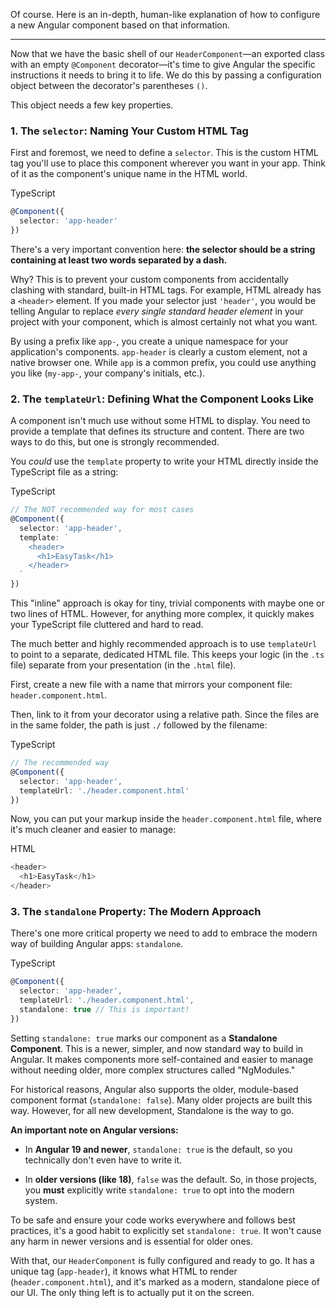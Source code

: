 Of course. Here is an in-depth, human-like explanation of how to configure a new Angular component based on that information.

---

Now that we have the basic shell of our `HeaderComponent`—an exported class with an empty `@Component` decorator—it's time to give Angular the specific instructions it needs to bring it to life. We do this by passing a configuration object between the decorator's parentheses `()`.

This object needs a few key properties.

### 1. The `selector`: Naming Your Custom HTML Tag

First and foremost, we need to define a `selector`. This is the custom HTML tag you'll use to place this component wherever you want in your app. Think of it as the component's unique name in the HTML world.

TypeScript

```TypeScript
@Component({
  selector: 'app-header' 
})
```

There's a very important convention here: **the selector should be a string containing at least two words separated by a dash.**

Why? This is to prevent your custom components from accidentally clashing with standard, built-in HTML tags. For example, HTML already has a `<header>` element. If you made your selector just `'header'`, you would be telling Angular to replace _every single standard header element_ in your project with your component, which is almost certainly not what you want.

By using a prefix like `app-`, you create a unique namespace for your application's components. `app-header` is clearly a custom element, not a native browser one. While `app` is a common prefix, you could use anything you like (`my-app-`, your company's initials, etc.).

### 2. The `templateUrl`: Defining What the Component Looks Like

A component isn't much use without some HTML to display. You need to provide a template that defines its structure and content. There are two ways to do this, but one is strongly recommended.

You _could_ use the `template` property to write your HTML directly inside the TypeScript file as a string:

TypeScript

```TypeScript
// The NOT recommended way for most cases
@Component({
  selector: 'app-header',
  template: `
    <header>
      <h1>EasyTask</h1>
    </header>
  `
})
```

This "inline" approach is okay for tiny, trivial components with maybe one or two lines of HTML. However, for anything more complex, it quickly makes your TypeScript file cluttered and hard to read.

The much better and highly recommended approach is to use `templateUrl` to point to a separate, dedicated HTML file. This keeps your logic (in the `.ts` file) separate from your presentation (in the `.html` file).

First, create a new file with a name that mirrors your component file: `header.component.html`.

Then, link to it from your decorator using a relative path. Since the files are in the same folder, the path is just `./` followed by the filename:

TypeScript

```TypeScript
// The recommended way
@Component({
  selector: 'app-header',
  templateUrl: './header.component.html' 
})
```

Now, you can put your markup inside the `header.component.html` file, where it's much cleaner and easier to manage:

HTML

```TypeScript
<header>
  <h1>EasyTask</h1>
</header>
```

### 3. The `standalone` Property: The Modern Approach

There's one more critical property we need to add to embrace the modern way of building Angular apps: `standalone`.

TypeScript

```TypeScript
@Component({
  selector: 'app-header',
  templateUrl: './header.component.html',
  standalone: true // This is important!
})
```

Setting `standalone: true` marks our component as a **Standalone Component**. This is a newer, simpler, and now standard way to build in Angular. It makes components more self-contained and easier to manage without needing older, more complex structures called "NgModules."

For historical reasons, Angular also supports the older, module-based component format (`standalone: false`). Many older projects are built this way. However, for all new development, Standalone is the way to go.

**An important note on Angular versions:**

- In **Angular 19 and newer**, `standalone: true` is the default, so you technically don't even have to write it.
    
- In **older versions (like 18)**, `false` was the default. So, in those projects, you **must** explicitly write `standalone: true` to opt into the modern system.
    

To be safe and ensure your code works everywhere and follows best practices, it's a good habit to explicitly set `standalone: true`. It won't cause any harm in newer versions and is essential for older ones.

With that, our `HeaderComponent` is fully configured and ready to go. It has a unique tag (`app-header`), it knows what HTML to render (`header.component.html`), and it's marked as a modern, standalone piece of our UI. The only thing left is to actually put it on the screen.